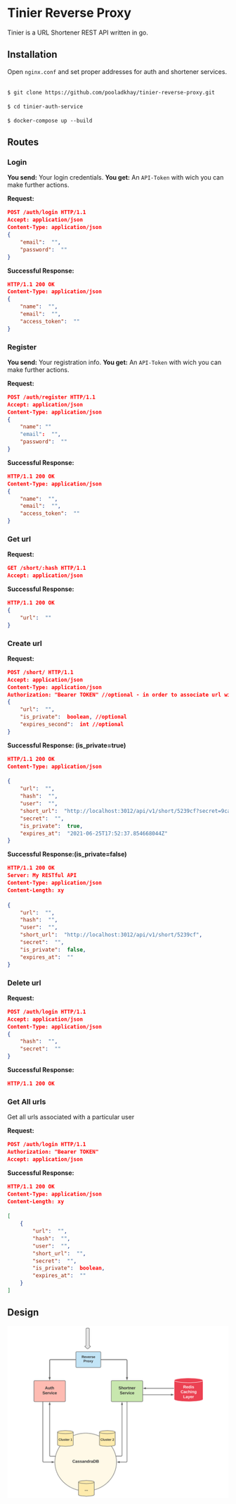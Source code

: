 
# Tinier Reverse Proxy

Tinier is a URL Shortener REST API written in go.

  

## Installation

Open ```nginx.conf``` and set proper addresses for auth and shortener services.

```

$ git clone https://github.com/pooladkhay/tinier-reverse-proxy.git

$ cd tinier-auth-service

$ docker-compose up --build

```
## Routes

### Login
**You send:**  Your  login credentials.
**You get:** An `API-Token` with wich you can make further actions.

**Request:**
```json
POST /auth/login HTTP/1.1
Accept: application/json
Content-Type: application/json
{
	"email":  "",
	"password":  ""
}
```
**Successful Response:**
```json
HTTP/1.1 200 OK
Content-Type: application/json
{
	"name":  "",
	"email":  "",
	"access_token":  ""
}
```
### Register
**You send:**  Your  registration info.
**You get:** An `API-Token` with wich you can make further actions.

**Request:**
```json
POST /auth/register HTTP/1.1
Accept: application/json
Content-Type: application/json
{
	"name": ""
	"email":  "",
	"password":  ""
}
```
**Successful Response:**
```json
HTTP/1.1 200 OK
Content-Type: application/json
{
	"name":  "",
	"email":  "",
	"access_token":  ""
}
```
### Get url
**Request:**
```json
GET /short/:hash HTTP/1.1
Accept: application/json
```
**Successful Response:**
```json
HTTP/1.1 200 OK
{
	"url":  ""
}
```
### Create url
**Request:**
```json
POST /short/ HTTP/1.1
Accept: application/json
Content-Type: application/json
Authorization: "Bearer TOKEN" //optional - in order to associate url with a user
{
	"url":  "",
	"is_private":  boolean, //optional
	"expires_second":  int //optional
}
```
**Successful Response: (is_private=true)**
```json
HTTP/1.1 200 OK
Content-Type: application/json

{
	"url":  "",
	"hash":  "",
	"user":  "",
	"short_url":  "http://localhost:3012/api/v1/short/5239cf?secret=9ca266899",
	"secret":  "",
	"is_private":  true,
	"expires_at":  "2021-06-25T17:52:37.854668044Z"
}
```
**Successful Response:(is_private=false)**
```json
HTTP/1.1 200 OK
Server: My RESTful API
Content-Type: application/json
Content-Length: xy

{
	"url":  "",
	"hash":  "",
	"user":  "",
	"short_url":  "http://localhost:3012/api/v1/short/5239cf",
	"secret":  "",
	"is_private":  false,
	"expires_at":  ""
}
```
### Delete url

**Request:**
```json
POST /auth/login HTTP/1.1
Accept: application/json
Content-Type: application/json
{
	"hash":  "",
	"secret":  ""
}
```
**Successful Response:**
```json
HTTP/1.1 200 OK
```
### Get All urls
 Get all urls associated with a particular user

**Request:**
```json
POST /auth/login HTTP/1.1
Authorization: "Bearer TOKEN"
Accept: application/json
```
**Successful Response:**
```json
HTTP/1.1 200 OK
Content-Type: application/json
Content-Length: xy

[
	{
		"url":  "",
		"hash":  "",
		"user":  "",
		"short_url":  "",
		"secret":  "",
		"is_private":  boolean,
		"expires_at":  ""
	}
]
```

## Design

![Ttinier](tinier-design.png?raw=true)